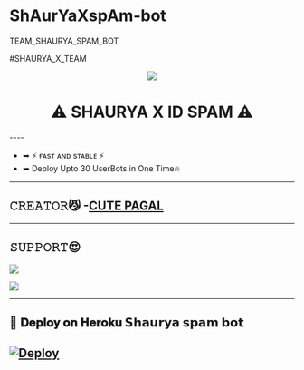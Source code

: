 # ShAurYaXspAm-bot
TEAM_SHAURYA_SPAM_BOT

 #SHAURYA_X_TEAM

<p align="center">
  <img src="https://te.legra.ph/file/a63b006e495a7c5ff9ccc.jpg">
</p>
<h1 align="center">
  <b>⚠️ SHAURYA X ID SPAM ⚠️</b>
</h1>
----
 
- ➥ ⚡ ғᴀsᴛ ᴀɴᴅ sᴛᴀʙʟᴇ ⚡
- ➥ Deploy Upto 30 UserBots in One Time🔥

-------------------------------------------------


## 𝙲𝚁𝙴𝙰𝚃𝙾𝚁😼 -[CUTE PAGAL](https://t.me/II_TSF_CO_OWNER_II)

-------------------------------------------------

## 𝚂𝚄𝙿𝙿𝙾𝚁𝚃😍
                          
<a href="https://t.me/team_shaurya"><img src="https://img.shields.io/badge/Join-SUPPORT%20GROUP-red.svg?logo=Telegram"></a>
                    
<a href="https://t.me/team_shaurya_group"><img src="https://img.shields.io/badge/Join-SUPPORT%20CHANNEL-red.svg?logo=Telegram"></a>

-------------------------------------------------
## 🚀 𝐃𝐞𝐩𝐥𝐨𝐲 𝐨𝐧 𝐇𝐞𝐫𝐨𝐤𝐮 𝗦𝗵𝗮𝘂𝗿𝘆𝗮 𝘀𝗽𝗮𝗺 𝗯𝗼𝘁
[![Deploy](https://www.herokucdn.com/deploy/button.svg)](https://heroku.com/deploy?template=https://github.com/shauryateam/ShAurYaXspAm-bot)
------------------------------------------------

